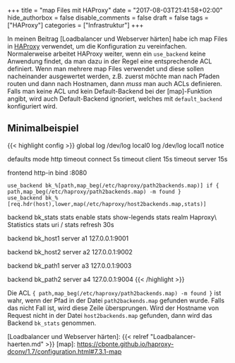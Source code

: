 +++
title = "map Files mit HAProxy"
date = "2017-08-03T21:41:58+02:00"
hide_authorbox = false
disable_comments = false
draft = false
tags = ["HAProxy"]
categories = ["Infrastruktur"]
+++

In meinen Beitrag [Loadbalancer und Webserver härten] habe ich map Files in [HAProxy] verwendet, um
die Konfiguration zu vereinfachen. Normalerweise arbeitet HAProxy weiter, wenn ein `use_backend` keine
Anwendung findet, da man dazu in der Regel eine entsprechende ACL definiert. Wenn man mehrere map Files
verwendet und diese sollen nacheinander ausgewertet werden, z.B. zuerst möchte man nach Pfaden routen
und dann nach Hostnamen, dann *muss* man auch ACLs definieren. Falls man keine ACL und kein 
Default-Backend bei der [map]-Funktion angibt, wird auch Default-Backend ignoriert, welches 
mit `default_backend` konfiguriert wird.

## Minimalbeispiel

{{< highlight config >}}
global
    log /dev/log    local0
    log /dev/log    local1 notice


defaults
    mode http
    timeout connect 5s
    timeout client 15s
    timeout server 15s


frontend http-in
    bind :8080

    use_backend bk_%[path,map_beg(/etc/haproxy/path2backends.map)] if { path,map_beg(/etc/haproxy/path2backends.map) -m found }
    use_backend bk_%[req.hdr(host),lower,map(/etc/haproxy/host2backends.map,stats)]


backend bk_stats
    stats enable
    stats show-legends
    stats realm Haproxy\ Statistics
    stats uri /
    stats refresh 30s


backend bk_host1
    server a1 127.0.0.1:9001


backend bk_host2
    server a2 127.0.0.1:9002


backend bk_path1
    server a3 127.0.0.1:9003


backend bk_path2
    server a4 127.0.0.1:9004
{{< /highlight >}}

Die ACL `{ path,map_beg(/etc/haproxy/path2backends.map) -m found }` ist wahr, wenn der Pfad in der Datei
`path2backends.map` gefunden wurde. Falls das nicht Fall ist, wird diese Zeile übersprungen. 
Wird der Hostname von Request nicht in der Datei `host2backends.map` gefunden, dann wird das Backend
`bk_stats` genommen.

[HAProxy]: http://www.haproxy.org/
[Loadbalancer und Webserver härten]: {{< relref "Loadbalancer-haerten.md" >}}
[map]: https://cbonte.github.io/haproxy-dconv/1.7/configuration.html#7.3.1-map